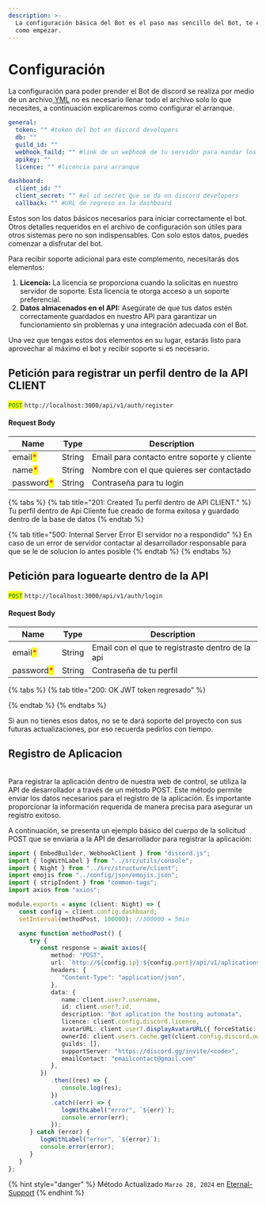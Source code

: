 ```yaml
---
description: >-
  La configuración básica del Bot es el paso mas sencillo del Bot, te explicare
  como empezar.
---
```


# Configuración

La configuración para poder prender el Bot de discord se realiza por medio de un archivo[ YML](https://docs.ansible.com/ansible/latest/reference\_appendices/YAMLSyntax.html) no es necesario llenar todo el archivo solo lo que necesites, a continuación explicaremos como configurar el arranque.

```yaml
general:
  token: "" #token del bot en discord developers
  db: ""
  guild_id: ""
  webhook_faild: "" #link de un webhook de tu servidor para mandar los errores
  apikey: ""
  licence: "" #licencia para arranque

dashboard:
  client_id: ""
  client_secret: "" #el id secret que se da en discord developers
  callback: "" #URL de regreso en la dashboard
```

Estos son los datos básicos necesarios para iniciar correctamente el bot. Otros detalles requeridos en el archivo de configuración son útiles para otros sistemas pero no son indispensables. Con solo estos datos, puedes comenzar a disfrutar del bot.

Para recibir soporte adicional para este complemento, necesitarás dos elementos:

1. **Licencia:** La licencia se proporciona cuando la solicitas en nuestro servidor de soporte. Esta licencia te otorga acceso a un soporte preferencial.
2. **Datos almacenados en el API:** Asegúrate de que tus datos estén correctamente guardados en nuestro API para garantizar un funcionamiento sin problemas y una integración adecuada con el Bot.

Una vez que tengas estos dos elementos en su lugar, estarás listo para aprovechar al máximo el bot y recibir soporte si es necesario.



## Petición para registrar un perfil dentro de la API CLIENT

<mark style="color:green;">`POST`</mark> `http://localhost:3000/api/v1/auth/register`

#### Request Body

| Name                                       | Type   | Description                                 |
| ------------------------------------------ | ------ | ------------------------------------------- |
| email<mark style="color:red;">\*</mark>    | String | Email para contacto entre soporte y cliente |
| name<mark style="color:red;">\*</mark>     | String | Nombre con el que quieres ser contactado    |
| password<mark style="color:red;">\*</mark> | String | Contraseña para tu login                    |

{% tabs %}
{% tab title="201: Created Tu perfil dentro de API CLIENT." %}
Tu perfil dentro de Api Cliente fue creado de forma exitosa y guardado dentro de la base de datos
{% endtab %}

{% tab title="500: Internal Server Error El servidor no a respondido" %}
En caso de un error de servidor contactar al desarrollador responsable para que se le de solucion lo antes posible
{% endtab %}
{% endtabs %}

## Petición para loguearte dentro de la API

<mark style="color:green;">`POST`</mark> `http://localhost:3000/api/v1/auth/login`

#### Request Body

| Name                                       | Type   | Description                                      |
| ------------------------------------------ | ------ | ------------------------------------------------ |
| email<mark style="color:red;">\*</mark>    | String | Email con el que te registraste dentro de la api |
| password<mark style="color:red;">\*</mark> | String | Contraseña de tu perfil                          |

{% tabs %}
{% tab title="200: OK JWT token regresado" %}

{% endtab %}
{% endtabs %}

Si aun no tienes esos datos, no se te dará soporte del proyecto con sus futuras actualizaciones, por eso recuerda pedirlos con tiempo.

## Registro de Aplicacion

\
Para registrar la aplicación dentro de nuestra web de control, se utiliza la API de desarrollador a través de un método POST. Este método permite enviar los datos necesarios para el registro de la aplicación. Es importante proporcionar la información requerida de manera precisa para asegurar un registro exitoso.

A continuación, se presenta un ejemplo básico del cuerpo de la solicitud POST que se enviaría a la API de desarrollador para registrar la aplicación:

```typescript
import { EmbedBuilder, WebhookClient } from "discord.js";
import { logWithLabel } from "../src/utils/console";
import { Night } from "../src/structure/client";
import emojis from "../config/json/emojis.json";
import { stripIndent } from "common-tags";
import axios from "axios";

module.exports = async (client: Night) => {
   const config = client.config.dashboard;
   setInterval(methodPost, 100000); //300000 = 5min

   async function methodPost() {
      try {
         const response = await axios({
            method: "POST",
            url: `http://${config.ip}:${config.port}/api/v1/aplications/register/${client.user?.id}`,
            headers: {
               "Content-Type": "application/json",
            },
            data: {
               name: client.user?.username,
               id: client.user?.id,
               description: "Bot aplication the hosting automata",
               licence: client.config.discord.licence,
               avatarURL: client.user?.displayAvatarURL({ forceStatic: true, extension: "png", size: 1024 }),
               ownerId: client.users.cache.get(client.config.discord.ownerId)?.id,
               guilds: [],
               supportServer: "https://discord.gg/invite/<code>",
               emailContact: "emailcontact@gmail.com"
            },
         })
            .then((res) => {
               console.log(res);
            })
            .catch((err) => {
               logWithLabel("error", `${err}`);
               console.error(err);
            });
      } catch (error) {
         logWithLabel("error", `${error}`);
         console.error(error);
      }
   }
};
```

{% hint style="danger" %}
Método Actualizado `Marzo 28, 2024` en [Eternal-Support](../../paquetes/eternal-support.md#utilidades)
{% endhint %}
